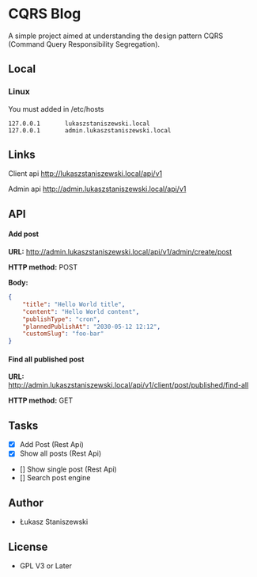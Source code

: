 # CQRS Blog

A simple project aimed at understanding the design pattern
CQRS (Command Query Responsibility Segregation).

## Local

### Linux

You must added in /etc/hosts

```
127.0.0.1       lukaszstaniszewski.local
127.0.0.1       admin.lukaszstaniszewski.local
```

## Links

Client api http://lukaszstaniszewski.local/api/v1

Admin api http://admin.lukaszstaniszewski.local/api/v1

## API

#### Add post

**URL:** http://admin.lukaszstaniszewski.local/api/v1/admin/create/post

**HTTP method:** POST

**Body:**

```json
{
	"title": "Hello World title",
	"content": "Hello World content",
	"publishType": "cron",
	"plannedPublishAt": "2030-05-12 12:12",
	"customSlug": "foo-bar"
}
```

#### Find all published post

**URL:** http://admin.lukaszstaniszewski.local/api/v1/client/post/published/find-all

**HTTP method:** GET


## Tasks

- [x] Add Post (Rest Api)
- [x] Show all posts (Rest Api)
- [] Show single post (Rest Api)
- [] Search post engine

## Author

* Łukasz Staniszewski

## License

* GPL V3 or Later
